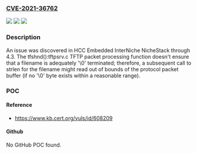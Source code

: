 ### [CVE-2021-36762](https://cve.mitre.org/cgi-bin/cvename.cgi?name=CVE-2021-36762)
![](https://img.shields.io/static/v1?label=Product&message=n%2Fa&color=blue)
![](https://img.shields.io/static/v1?label=Version&message=n%2Fa&color=blue)
![](https://img.shields.io/static/v1?label=Vulnerability&message=n%2Fa&color=brighgreen)

### Description

An issue was discovered in HCC Embedded InterNiche NicheStack through 4.3. The tfshnd():tftpsrv.c TFTP packet processing function doesn't ensure that a filename is adequately '\0' terminated; therefore, a subsequent call to strlen for the filename might read out of bounds of the protocol packet buffer (if no '\0' byte exists within a reasonable range).

### POC

#### Reference
- https://www.kb.cert.org/vuls/id/608209

#### Github
No GitHub POC found.

